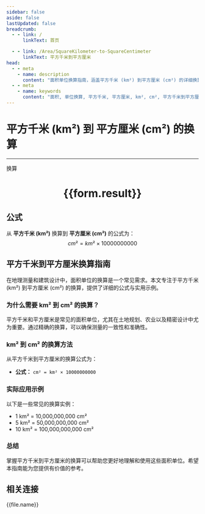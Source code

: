 ```yaml
---
sidebar: false
aside: false
lastUpdated: false
breadcrumb:
  - - link: /
      linkText: 首页

  - - link: /Area/SquareKilometer-to-SquareCentimeter
      linkText: 平方千米到平方厘米
head:
  - - meta
    - name: description
      content: "面积单位换算指南，涵盖平方千米 (km²) 到平方厘米 (cm²) 的详细换算公式与说明。"
  - - meta
    - name: keywords
      content: "面积, 单位换算, 平方千米, 平方厘米, km², cm², 平方千米到平方厘米, 面积换算指南"
---
```

# 平方千米 (km²) 到 平方厘米 (cm²) 的换算
---
<script setup>
import { onMounted, reactive, inject, ref } from 'vue'
import { NButton, NForm, NFormItem, NInput, NInputNumber, NSelect, NCard, useMessage,NGrid ,NGi } from 'naive-ui'
import { defineClientComponent } from 'vitepress'
import { Area } from '../../files';

const convert = inject('convert')

const form = reactive({
  number: null,
  result: '',
})

const convertHandler = () => {
  if (form.number !== null && !isNaN(form.number)) {
    const convertedValue = parseFloat(form.number) * 10000000000
    form.result = `${form.number}km² = ${convertedValue.toFixed(2)}cm²`
  } else {
    form.result = '请输入有效的数值。'
  }
}
</script>

<n-form size="large" :model="form">
  <n-form-item label="平方千米 (km²)">
    <n-input-number v-model:value="form.number" placeholder="输入平方千米" style="width: 100%" />
  </n-form-item>
  <n-form-item>
    <n-button type="info" @click="convertHandler" block>换算</n-button>
  </n-form-item>
</n-form>

<n-card  embedded :bordered="false" hoverable>
  <div  style="text-align:center">
    <h1>{{form.result}}</h1>
  </div>
</n-card>

## 公式

从 **平方千米 (km²)** 换算到 **平方厘米 (cm²)** 的公式为：
$$ cm² = km² \times 10000000000 $$

## 平方千米到平方厘米换算指南

在地理测量和建筑设计中，面积单位的换算是一个常见需求。本文专注于平方千米 (km²) 到平方厘米 (cm²) 的换算，提供了详细的公式与实用示例。

### 为什么需要 km² 到 cm² 的换算？

平方千米和平方厘米是常见的面积单位，尤其在土地规划、农业以及精密设计中尤为重要。通过精确的换算，可以确保测量的一致性和准确性。

### km² 到 cm² 的换算方法

从平方千米到平方厘米的换算公式为：

- **公式：** `cm² = km² × 10000000000`

### 实际应用示例

以下是一些常见的换算实例：

- 1 km² = 10,000,000,000 cm²
- 5 km² = 50,000,000,000 cm²
- 10 km² = 100,000,000,000 cm²

### 总结

掌握平方千米到平方厘米的换算可以帮助您更好地理解和使用这些面积单位。希望本指南能为您提供有价值的参考。

## 相关连接
<n-grid x-gap="12" :cols="2">
  <n-gi v-for="(file, index) in Area" :key="index">
    <n-button
      text
      tag="a"
      :href="file.path"
      type="info"
    >
      {{file.name}}
    </n-button>
  </n-gi>
</n-grid>